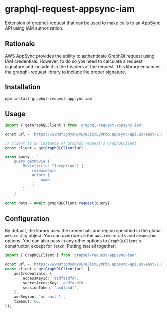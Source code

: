 # graphql-request-appsync-iam

Extension of graphql-request that can be used to make calls to an AppSync API using IAM authorization.

## Rationale

AWS AppSync provides the ability to authenticate GraphQl request using IAM
credentials. However, to do so you need to calculate a request signature and
include it in the headers of the request. This library enhances the
[grapqhl-request](https://github.com/prisma-labs/graphql-request) library to
include the proper signature.

## Installation

```
npm install graphql-request-appsync-iam
```

## Usage

```ts
import { getGraphQLClient } from 'graphql-request-appsync-iam'

const url = 'https://wvMQY3gdydNyvEJaJisxLymPbb.appsync-api.us-east-1.amazonaws.com/graphql';

// client is an instance of graphql-request's GraphQLClient
const client = getGraphQLClient(url);

const query = `
    query getMovie {
        Movie(title: "Inception") {
            releaseDate
            actors {
                name
            }
        }
    }
`
const data = await graphQLClient.request(query)
```

## Configuration

By default, the library uses the credentials and region specified in the global
`AWS.config` object. You can override via the `awsCredentials` and `awsRegion`
options. You can also pass in any other options to `GraphQLClient`'s
constructor, except for `fetch`. Putting that all together:

```ts
import { GraphQLClient } from 'graphql-request-appsync-iam'

const url = 'https://wvMQY3gdydNyvEJaJisxLymPbb.appsync-api.us-east-1.amazonaws.com/graphql';
const client = getGraphQLClient(url, {
    awsCredentials: {
        accessKeyId: 'asdfasdfd',
        secretAccessKey: 'asdfasdfd',
        sessionToken: 'asdfasdf',
    },
    awsRegion: 'us-east-1',
    timeout: 60,
});
